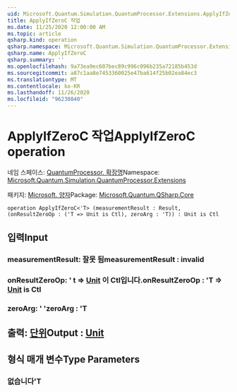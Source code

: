 ```yaml
---
uid: Microsoft.Quantum.Simulation.QuantumProcessor.Extensions.ApplyIfZeroC
title: ApplyIfZeroC 작업
ms.date: 11/25/2020 12:00:00 AM
ms.topic: article
qsharp.kind: operation
qsharp.namespace: Microsoft.Quantum.Simulation.QuantumProcessor.Extensions
qsharp.name: ApplyIfZeroC
qsharp.summary: ''
ms.openlocfilehash: 9a73ea9ec607bec89c996c096b235a72185b453d
ms.sourcegitcommit: a87c1aa8e7453360025e47ba614f25b02ea84ec3
ms.translationtype: MT
ms.contentlocale: ko-KR
ms.lasthandoff: 11/26/2020
ms.locfileid: "96230840"
---
```

# <a name="applyifzeroc-operation"></a><span data-ttu-id="08037-102">ApplyIfZeroC 작업</span><span class="sxs-lookup"><span data-stu-id="08037-102">ApplyIfZeroC operation</span></span>

<span data-ttu-id="08037-103">네임 스페이스: [QuantumProcessor. 확장명](xref:Microsoft.Quantum.Simulation.QuantumProcessor.Extensions)</span><span class="sxs-lookup"><span data-stu-id="08037-103">Namespace: [Microsoft.Quantum.Simulation.QuantumProcessor.Extensions](xref:Microsoft.Quantum.Simulation.QuantumProcessor.Extensions)</span></span>

<span data-ttu-id="08037-104">패키지: [Microsoft. 양자](https://nuget.org/packages/Microsoft.Quantum.QSharp.Core)</span><span class="sxs-lookup"><span data-stu-id="08037-104">Package: [Microsoft.Quantum.QSharp.Core](https://nuget.org/packages/Microsoft.Quantum.QSharp.Core)</span></span>




```qsharp
operation ApplyIfZeroC<'T> (measurementResult : Result, (onResultZeroOp : ('T => Unit is Ctl), zeroArg : 'T)) : Unit is Ctl
```


## <a name="input"></a><span data-ttu-id="08037-105">입력</span><span class="sxs-lookup"><span data-stu-id="08037-105">Input</span></span>

### <a name="measurementresult--__invalidresult__"></a><span data-ttu-id="08037-106">measurementResult: __잘못 <Result> 됨__</span><span class="sxs-lookup"><span data-stu-id="08037-106">measurementResult : __invalid<Result>__</span></span>




### <a name="onresultzeroop--t--unit--is-ctl"></a><span data-ttu-id="08037-107">onResultZeroOp: ' t => [Unit](xref:microsoft.quantum.lang-ref.unit)  이 Ctl입니다.</span><span class="sxs-lookup"><span data-stu-id="08037-107">onResultZeroOp : 'T => [Unit](xref:microsoft.quantum.lang-ref.unit)  is Ctl</span></span>




### <a name="zeroarg--t"></a><span data-ttu-id="08037-108">zeroArg: ' '</span><span class="sxs-lookup"><span data-stu-id="08037-108">zeroArg : 'T</span></span>





## <a name="output--unit"></a><span data-ttu-id="08037-109">출력: [단위](xref:microsoft.quantum.lang-ref.unit)</span><span class="sxs-lookup"><span data-stu-id="08037-109">Output : [Unit](xref:microsoft.quantum.lang-ref.unit)</span></span>



## <a name="type-parameters"></a><span data-ttu-id="08037-110">형식 매개 변수</span><span class="sxs-lookup"><span data-stu-id="08037-110">Type Parameters</span></span>

### <a name="t"></a><span data-ttu-id="08037-111">없습니다</span><span class="sxs-lookup"><span data-stu-id="08037-111">'T</span></span>

